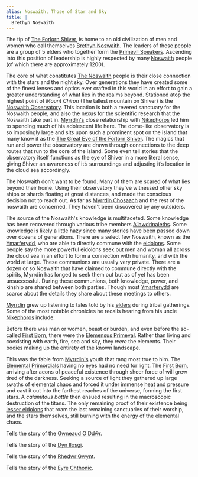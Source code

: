 ```yaml
---
alias: Noswaith, Those of Star and Sky
title: |
  Brethyn Noswaith
---
```


The tip of [The Forlorn Shiver](Locations/Cloud%20Sea/Shards/The%20Forlorn%20Shiver/The%20Forlorn%20Shiver.md), is home to an old civilization of men and women who call themselves [Brethyn Noswaith](Groups/Brethyn%20Noswaith.md). The leaders of these people are a group of 5 elders who together form the [Primevil Speakers](Groups/Primevil%20Speakers.md). Ascending into this position of leadership is highly respected by many [Noswaith](Groups/Brethyn%20Noswaith.md) people (of which there are approximately 1200).

The core of what constitutes [The Noswaith](Groups/Brethyn%20Noswaith.md) people is their close connection with the stars and the night sky. Over generations they have created some of the finest lenses and optics ever crafted in this world in an effort to gain a greater understanding of what lies in the realms beyond. Stationed atop the highest point of *Mount Chiron* (The tallest mountain on Shiver) is the [Noswaith Observatory](Locations/Cloud%20Sea/Shards/The%20Forlorn%20Shiver/Noswaith%20Observatory.md). This location is both a revered sanctuary for the Noswaith people, and also the nexus for the scientific research that the Noswaith take part in. [Myrrdin's](People/Party/Myrrdin%20Chosaach.md) close relationship with [Nikephoros](People/Nikephoros.md) led him to spending much of his adolescent life here. The dome-like observatory is so imposingly large and sits upon such a prominent spot on the island that many know it as the [The Great Eye of the Forlorn Shiver](Locations/Cloud%20Sea/Shards/The%20Forlorn%20Shiver/Noswaith%20Observatory.md). The magics that run and power the observatory are drawn through connections to the deep routes that run to the core of the island. Some even tell stories that the observatory itself functions as the eye of Shiver in a more literal sense, giving Shiver an awareness of it’s surroundings and adjusting it’s location in the cloud sea accordingly.

The Noswaith don’t want to be found. Many of them are scared of what lies beyond their home. Using their observatory they've witnessed other sky ships or shards floating at great distances, and made the conscious decision not to reach out. As far as [Myrrdin Chosaach](People/Party/Myrrdin%20Chosaach.md) and the rest of the noswaith are concerned, They haven't been discovered by any outsiders.

The source of the Noswaith's knowledge is multifaceted. Some knowledge has been recovered through various tribe members [A’lawdrinaieths](Things/A'lawdrinaieth.md). Some knowledge is likely a little hazy since many stories have been passed down over dozens of generations. There are a select few Noswaith, known as the [Ymarferydd](Groups/Ymarferydd.md), who are able to directly commune with the [eidolons](Deities/Eidolons%20of%20The%20Forlorn%20Shiver.md). Some people say the more powerful eidolons seek out men and woman all across the cloud sea in an effort to form a connection with humanity, and with the world at large. These communions are usually very private. There are a dozen or so Noswaith that have claimed to commune directly with the spirits, Myrrdin has longed to seek them out but as of yet has been unsuccessful. During these communions, both knowledge, power, and kinship are shared between both parties. Though most [Ymarferydd](Groups/Ymarferydd.md) are scarce about the details they share about these meetings to others.

[Myrrdin](People/Party/Myrrdin%20Chosaach.md) grew up listening to tales told by his [elders](Groups/Primevil%20Speakers.md) during tribal gatherings. Some of the most notable chronicles he recalls hearing from his uncle [Nikephoros](People/Nikephoros.md) include:

Before there was man or women, beast or burden, and even before the so-called [First Born](Deities/First%20Born.md), there were the [Elemensus Primeval](Deities/Elemental%20Primordials/Elemental%20Primordials.md). Rather than living and coexisting with earth, fire, sea and sky, they *were* the elements. Their bodies making up the entirety of the known landscape.

This was the fable from [Myrrdin's](People/Party/Myrrdin%20Chosaach.md) youth that rang most true to him. The [Elemental Primordials](Deities/Elemental%20Primordials/Elemental%20Primordials.md) having no eyes had no need for light. The [First Born](Deities/First%20Born.md), arriving after aeons of peaceful existence through sheer force of will grew tired of the darkness. Seeking a source of light they gathered up large swaths of elemental chaos and forced it under immense heat and pressure and cast it out into the farthest reaches of the universe, forming the first stars. A *calamitous battle* then ensued resulting in the macroscopic destruction of the titans. The only remaining proof of their existence being [lesser eidolons](Deities/Eidolons%20of%20The%20Forlorn%20Shiver.md) that roam the last remaining sanctuaries of their worship, and the stars themselves, still burning with the energy of the elemental chaos.

Tells the story of the [Gwneaud O Ddŵr](Deities/Elemental%20Primordials/Gwneaud%20O%20Dd%C5%B5r.md).

Tells the story of the [Dyn Ilosgi](Deities/Elemental%20Primordials/Dyn%20Ilosgi.md). 

Tells the story of the [Rhedwr Gwynt](Deities/Elemental%20Primordials/Rhedwr%20Gwynt.md).

Tells the story of the [Eyre Chthonic](Deities/Elemental%20Primordials/Eyre%20Chthonic.md).


